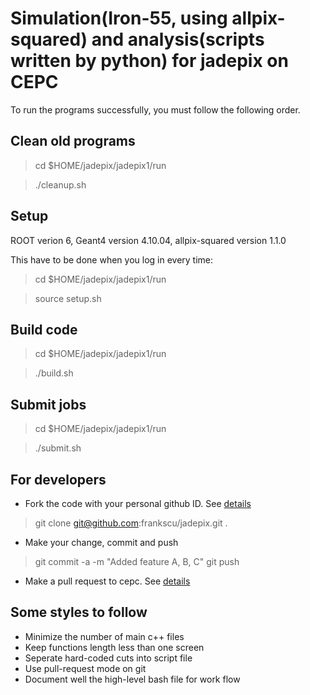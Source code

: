 # Simulation(Iron-55, using allpix-squared) and analysis(scripts written by python) for jadepix on CEPC

To run the programs successfully, you must follow the following order.

## Clean old programs 

> cd $HOME/jadepix/jadepix1/run

> ./cleanup.sh 

## Setup

ROOT verion 6, Geant4 version 4.10.04, allpix-squared version 1.1.0

This have to be done when you log in every time: 

> cd $HOME/jadepix/jadepix1/run

> source setup.sh

## Build code

> cd $HOME/jadepix/jadepix1/run

> ./build.sh 

## Submit jobs

> cd $HOME/jadepix/jadepix1/run

> ./submit.sh

## For developers 

- Fork the code with your personal github ID. See [details](https://help.github.com/articles/fork-a-repo/)

> git clone git@github.com:frankscu/jadepix.git .

- Make your change, commit and push 

> git commit -a -m "Added feature A, B, C"
> git push

- Make a pull request to cepc. See [details](https://help.github.com/articles/using-pull-requests/)

## Some styles to follow 
- Minimize the number of main c++ files 
- Keep functions length less than one screen
- Seperate hard-coded cuts into script file
- Use pull-request mode on git 
- Document well the high-level bash file for work flow 


